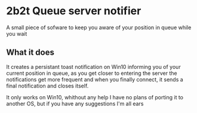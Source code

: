 # 2b2t Queue server notifier
A small piece of sofware to keep you  aware of your position in queue while you wait

## What it does
It creates a persistant toast notification on Win10 informing you of your current position in queue,
as you get closer to entering the server the notifications get more frequent and when you finally connect,
it sends a final notification and closes itself.

It only works on Win10, whithout any help I have no plans of porting it to another OS, but if you have any suggestions I'm all ears
